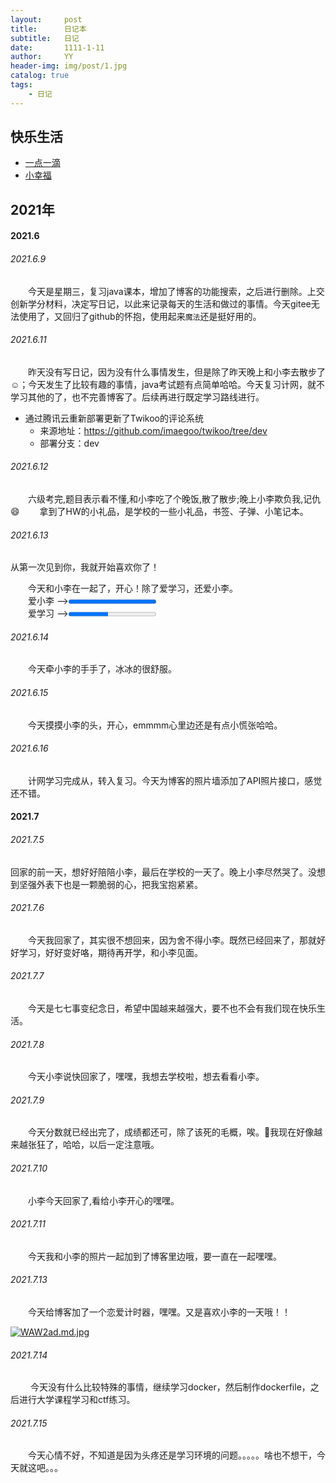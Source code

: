 ```yaml
---
layout:     post
title:      日记本
subtitle:   日记
date:       1111-1-11
author:     YY
header-img: img/post/1.jpg
catalog: true
tags:
    - 日记
---
```

## 快乐生活
- [一点一滴](https://yangyang-linux.github.io/other/photo/3dPhoto.html)
- [小幸福](https://yangyang-linux.github.io/other/photo/cube.html)

## 2021年
#### 2021.6
###### 2021.6.9
&emsp;&emsp;今天是星期三，复习java课本，增加了博客的功能搜索，之后进行删除。上交创新学分材料，决定写日记，以此来记录每天的生活和做过的事情。今天gitee无法使用了，又回归了github的怀抱，使用起来`魔法`还是挺好用的。
###### 2021.6.11
&emsp;&emsp;昨天没有写日记，因为没有什么事情发生，但是除了昨天晚上和小李去散步了:relaxed:；今天发生了比较有趣的事情，java考试题有点简单哈哈。今天复习计网，就不学习其他的了，也不完善博客了。后续再进行既定学习路线进行。
- 通过腾讯云重新部署更新了Twikoo的评论系统
  - 来源地址：https://github.com/imaegoo/twikoo/tree/dev
  - 部署分支：dev

###### 2021.6.12
&emsp;&emsp;六级考完,题目表示看不懂,和小李吃了个晚饭,散了散步;晚上小李欺负我,记仇 :smile:
&emsp;&emsp;拿到了HW的小礼品，是学校的一些小礼品，书签、子弹、小笔记本。

###### 2021.6.13
从第一次见到你，我就开始喜欢你了！


&emsp;&emsp;今天和小李在一起了，开心！除了爱学习，还爱小李。
<br>
&emsp;&emsp;爱小李 --><progress value="100" max="100"></progress>
<br>
&emsp;&emsp;爱学习 --><progress value="45" max="100"></progress>

###### 2021.6.14
&emsp;&emsp;今天牵小李的手手了，冰冰的很舒服。
###### 2021.6.15
&emsp;&emsp;今天摸摸小李的头，开心，emmmm心里边还是有点小慌张哈哈。
###### 2021.6.16

&emsp;&emsp;计网学习完成从，转入复习。今天为博客的照片墙添加了API照片接口，感觉还不错。
#### 2021.7
###### 2021.7.5
回家的前一天，想好好陪陪小李，最后在学校的一天了。晚上小李尽然哭了。没想到坚强外表下也是一颗脆弱的心，把我宝抱紧紧。
###### 2021.7.6
&emsp;&emsp;今天我回家了，其实很不想回来，因为舍不得小李。既然已经回来了，那就好好学习，好好变好咯，期待再开学，和小李见面。
###### 2021.7.7
&emsp;&emsp;今天是七七事变纪念日，希望中国越来越强大，要不也不会有我们现在快乐生活。
###### 2021.7.8
&emsp;&emsp;今天小李说快回家了，嘿嘿，我想去学校啦，想去看看小李。
###### 2021.7.9
&emsp;&emsp;今天分数就已经出完了，成绩都还可，除了该死的毛概，唉。🤦‍我现在好像越来越张狂了，哈哈，以后一定注意哦。
###### 2021.7.10
&emsp;&emsp;小李今天回家了,看给小李开心的嘿嘿。

###### 2021.7.11

&emsp;&emsp;今天我和小李的照片一起加到了博客里边哦，要一直在一起嘿嘿。

###### 2021.7.13

&emsp;&emsp;今天给博客加了一个恋爱计时器，嘿嘿。又是喜欢小李的一天哦！！

[![WAW2ad.md.jpg](https://z3.ax1x.com/2021/07/13/WAW2ad.md.jpg)](https://imgtu.com/i/WAW2ad)

###### 2021.7.14

&emsp;&emsp; 今天没有什么比较特殊的事情，继续学习docker，然后制作dockerfile，之后进行大学课程学习和ctf练习。

###### 2021.7.15

&emsp;&emsp;今天心情不好，不知道是因为头疼还是学习环境的问题。。。。。啥也不想干，今天就这吧。。。

